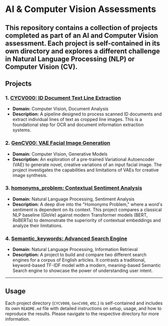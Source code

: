 # AI & Computer Vision Assessments

This repository contains a collection of projects completed as part of an AI and Computer Vision assessment. Each project is self-contained in its own directory and explores a different challenge in Natural Language Processing (NLP) or Computer Vision (CV).
---

##  Projects

### 1. [CYCV000: ID Document Text Line Extraction](./CYCV000/)

*   **Domain:** Computer Vision, Document Analysis
*   **Description:** A pipeline designed to process scanned ID documents and extract individual lines of text as cropped line images. This is a foundational step for OCR and document information extraction systems.

### 2. [GenCV00: VAE Facial Image Generation](./GenCV00/)

*   **Domain:** Computer Vision, Generative Models
*   **Description:** An exploration of a pre-trained Variational Autoencoder (VAE) to generate novel, creative variations of an input facial image. The project investigates the capabilities and limitations of VAEs for creative image synthesis.

### 3. [homonyms_problem: Contextual Sentiment Analysis](./homonyms_problem/)

*   **Domain:** Natural Language Processing, Sentiment Analysis
*   **Description:** A deep dive into the "Homonyms Problem," where a word's sentiment is dependent on its context. This project compares a classical NLP baseline (GloVe) against modern Transformer models (BERT, RoBERTa) to demonstrate the superiority of contextual embeddings and analyze their limitations.

### 4. [Semantic_keywords: Advanced Search Engine](./Semantic_keywords/)

*   **Domain:** Natural Language Processing, Information Retrieval
*   **Description:** A project to build and compare two different search engines for a corpus of English articles. It contrasts a traditional, keyword-based TF-IDF model with a modern, meaning-based Semantic Search engine to showcase the power of understanding user intent.

---

## Usage

Each project directory (`CYCV000`, `GenCV00`, etc.) is self-contained and includes its own `README.md` file with detailed instructions on setup, usage, and how to reproduce the results. Please navigate to the respective directory for more information.
